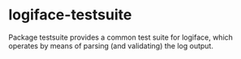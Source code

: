 # logiface-testsuite
Package testsuite provides a common test suite for logiface, which operates by means of parsing (and validating) the log output.
